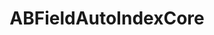 ---
title: ABFieldAutoIndexCore
layout: module
mod: 'module:ABFieldAutoIndexCore'
category: core-dataFields
---